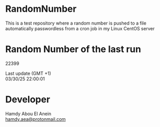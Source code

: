 # RandomNumber    
This is a test repository where a random number is pushed to a file automatically passwordless from a cron job in my Linux CentOS server    
# Random Number of the last run   
22399
      
Last update (GMT +1)    
03/30/25 22:00:01
# Developer    
Hamdy Abou El Anein   
hamdy.aea@protonmail.com
